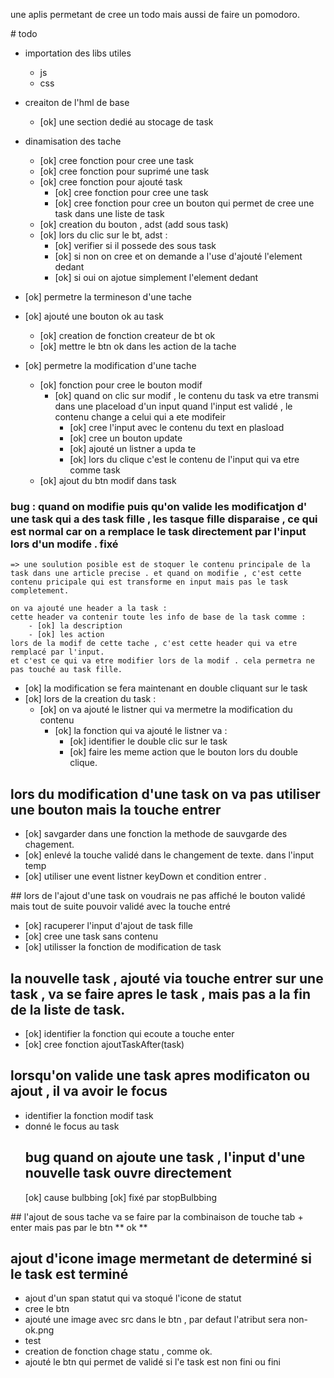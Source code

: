 une aplis permetant de cree un todo mais aussi de faire un pomodoro.

# todo
- importation des libs utiles
    - js
    - css
- creaiton de l'hml de base
    - [ok] une section dedié au stocage de task
- dinamisation des tache
    - [ok] cree fonction pour cree une task
    - [ok] cree fonction pour suprimé une task
    - [ok] cree fonction pour ajouté task
        - [ok] cree fonction pour cree une task
        - [ok] cree fonction pour cree un bouton qui permet de cree une task dans une liste de task
    - [ok] creation du bouton , adst (add sous task)
    - [ok] lors du clic sur le bt, adst :
        - [ok] verifier si il possede des sous task
        - [ok] si non on cree et on demande a l'use d'ajouté l'element dedant
        - [ok] si oui on ajotue simplement l'element dedant

- [ok] permetre la termineson d'une tache
- [ok] ajouté une bouton ok au task
    - [ok] creation de fonction createur de bt ok
    - [ok] mettre le btn ok dans les action de la tache

- [ok] permetre la modification d'une tache
    - [ok] fonction pour cree le bouton modif
        - [ok] quand on clic sur modif , le contenu du task va etre transmi dans une placeload d'un input quand l'input est validé , le contenu change a celui qui a ete modifeir
            - [ok] cree l'input avec le contenu du text en plasload
            - [ok] cree un bouton update
            - [ok] ajouté un listner a upda te 
            - [ok] lors du clique c'est le contenu de l'input qui va etre comme task
    - [ok] ajout du btn modif dans task

### bug : quand on modifie puis qu'on valide les modificatjon d' une task qui a des task fille , les tasque fille disparaise , ce qui est normal car on a remplace le task directement par l'input lors d'un modife . **fixé**
    => une soulution posible est de stoquer le contenu principale de la task dans une article precise . et quand on modifie , c'est cette contenu pricipale qui est transforme en input mais pas le task completement.

    on va ajouté une header a la task :
    cette header va contenir toute les info de base de la task comme :
        - [ok] la description 
        - [ok] les action
    lors de la modif de cette tache , c'est cette header qui va etre remplacé par l'input.
    et c'est ce qui va etre modifier lors de la modif . cela permetra ne pas touché au task fille.
- [ok] la modification se fera maintenant en double cliquant sur le task
- [ok] lors de la creation du task :
    - [ok] on va ajouté le listner qui va mermetre la modification du contenu
        - [ok] la fonction qui va ajouté le listner va :
            - [ok] identifier le double clic sur le task
            - [ok] faire les meme action que le bouton lors du double clique.

## lors du modification d'une task on va pas utiliser une bouton mais la touche entrer
- [ok] savgarder dans une fonction la methode de sauvgarde des chagement.
- [ok] enlevé la touche validé dans le changement de texte. dans l'input temp
- [ok] utiliser une event listner keyDown et condition entrer . 

## lors de l'ajout d'une task on voudrais ne pas affiché le bouton validé mais tout de suite pouvoir validé avec la touche entré
- [ok] racuperer l'input d'ajout de task fille 
- [ok] cree une task sans contenu
- [ok] utilisser la fonction de modification de task

## la nouvelle task , ajouté via touche entrer sur une task , va se faire apres le task , mais pas a la fin de la liste de task.
- [ok] identifier la fonction qui ecoute a touche enter
- [ok] cree fonction ajoutTaskAfter(task)

## lorsqu'on valide une task apres modificaton ou ajout , il va avoir le focus
- identifier la fonction modif task  
- donné le focus au task 
    ## bug quand on ajoute une task , l'input d'une nouvelle task ouvre directement
    [ok] cause bulbbing
    [ok] fixé par stopBulbbing

## l'ajout de sous tache va se faire par la combinaison de touche tab + enter mais pas par le btn ** ok **  

## ajout d'icone image mermetant de determiné si le task est terminé
- ajout d'un span statut qui va stoqué l'icone de statut
- cree le btn 
- ajouté une image avec src dans le btn , par defaut l'atribut sera non-ok.png 
- test
- creation de fonction chage statu , comme ok.
- ajouté le btn qui permet de validé si l'e task est non fini ou fini